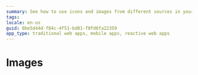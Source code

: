 ```yaml
---
summary: See how to use icons and images from different sources in your screens or blocks.
tags: 
locale: en-us
guid: 0be5d44d-f84c-4f51-bd81-f0fd6fa22359
app_type: traditional web apps, mobile apps, reactive web apps
---
```


# Images